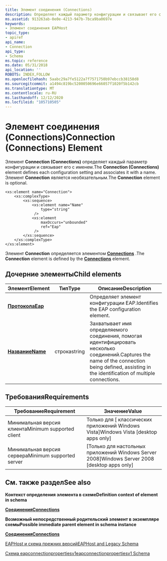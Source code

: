 ```yaml
---
title: Элемент соединения (Connections)
description: Определяет каждый параметр конфигурации и связывает его с именем. Элемент Connection является необязательным.
ms.assetid: 913263ab-0e0e-4213-947b-7bca9ba0697e
keywords:
- Элемент соединения EAPHost
topic_type:
- apiref
api_name:
- Connection
api_type:
- Schema
ms.topic: reference
ms.date: 05/31/2018
api_location: ''
ROBOTS: INDEX,FOLLOW
ms.openlocfilehash: 5aabc29a7fe5122a7f7571750b97ebccb38158d8
ms.sourcegitcommit: a1494c819bc5200050696e66057f1020f5b142cb
ms.translationtype: MT
ms.contentlocale: ru-RU
ms.lasthandoff: 12/12/2020
ms.locfileid: "105710505"
---
```

# <a name="connection-connections-element"></a><span data-ttu-id="fbc19-105">Элемент соединения (Connections)</span><span class="sxs-lookup"><span data-stu-id="fbc19-105">Connection (Connections) Element</span></span>

<span data-ttu-id="fbc19-106">Элемент **Connection (Connections)** определяет каждый параметр конфигурации и связывает его с именем.</span><span class="sxs-lookup"><span data-stu-id="fbc19-106">The **Connection (Connections)** element defines each configuration setting and associates it with a name.</span></span> <span data-ttu-id="fbc19-107">Элемент **Connection** является необязательным.</span><span class="sxs-lookup"><span data-stu-id="fbc19-107">The **Connection** element is optional.</span></span>

``` syntax
<xs:element name="Connection">
    <xs:complexType>
        <xs:sequence>
            <xs:element name="Name"
                type="string"
             />
            <xs:element
                maxOccurs="unbounded"
                ref="Eap"
             />
        </xs:sequence>
    </xs:complexType>
</xs:element>
```

<span data-ttu-id="fbc19-108">Элемент **Connection** определяется элементом [**Connections**](eapconnectionpropertiesv1schema-connections-element.md) .</span><span class="sxs-lookup"><span data-stu-id="fbc19-108">The **Connection** element is defined by the [**Connections**](eapconnectionpropertiesv1schema-connections-element.md) element.</span></span>

## <a name="child-elements"></a><span data-ttu-id="fbc19-109">Дочерние элементы</span><span class="sxs-lookup"><span data-stu-id="fbc19-109">Child elements</span></span>



| <span data-ttu-id="fbc19-110">Элемент</span><span class="sxs-lookup"><span data-stu-id="fbc19-110">Element</span></span>                                                                 | <span data-ttu-id="fbc19-111">Тип</span><span class="sxs-lookup"><span data-stu-id="fbc19-111">Type</span></span>   | <span data-ttu-id="fbc19-112">Описание</span><span class="sxs-lookup"><span data-stu-id="fbc19-112">Description</span></span>                                                                                                             |
|-------------------------------------------------------------------------|--------|-------------------------------------------------------------------------------------------------------------------------|
| [<span data-ttu-id="fbc19-113">**Протокола**</span><span class="sxs-lookup"><span data-stu-id="fbc19-113">**Eap**</span></span>](baseeapconnectionpropertiesv1schema-eap-element.md)          |        | <span data-ttu-id="fbc19-114">Определяет элемент конфигурации EAP.</span><span class="sxs-lookup"><span data-stu-id="fbc19-114">Identifies the EAP configuration element.</span></span><br/>                                                                    |
| [<span data-ttu-id="fbc19-115">**Название**</span><span class="sxs-lookup"><span data-stu-id="fbc19-115">**Name**</span></span>](eapconnectionpropertiesv1schema-name-connection-element.md) | <span data-ttu-id="fbc19-116">строка</span><span class="sxs-lookup"><span data-stu-id="fbc19-116">string</span></span> | <span data-ttu-id="fbc19-117">Захватывает имя определяемого соединения, помогая идентифицировать несколько соединений.</span><span class="sxs-lookup"><span data-stu-id="fbc19-117">Captures the name of the connection being defined, assisting in the identification of multiple connections.</span></span> <br/> |



## <a name="requirements"></a><span data-ttu-id="fbc19-118">Требования</span><span class="sxs-lookup"><span data-stu-id="fbc19-118">Requirements</span></span>



| <span data-ttu-id="fbc19-119">Требование</span><span class="sxs-lookup"><span data-stu-id="fbc19-119">Requirement</span></span> | <span data-ttu-id="fbc19-120">Значение</span><span class="sxs-lookup"><span data-stu-id="fbc19-120">Value</span></span> |
|-------------------------------------|------------------------------------------------------|
| <span data-ttu-id="fbc19-121">Минимальная версия клиента</span><span class="sxs-lookup"><span data-stu-id="fbc19-121">Minimum supported client</span></span><br/> | <span data-ttu-id="fbc19-122">Только для \[ классических приложений Windows Vista\]</span><span class="sxs-lookup"><span data-stu-id="fbc19-122">Windows Vista \[desktop apps only\]</span></span><br/>       |
| <span data-ttu-id="fbc19-123">Минимальная версия сервера</span><span class="sxs-lookup"><span data-stu-id="fbc19-123">Minimum supported server</span></span><br/> | <span data-ttu-id="fbc19-124">\[Только для настольных приложений Windows Server 2008\]</span><span class="sxs-lookup"><span data-stu-id="fbc19-124">Windows Server 2008 \[desktop apps only\]</span></span><br/> |



## <a name="see-also"></a><span data-ttu-id="fbc19-125">См. также раздел</span><span class="sxs-lookup"><span data-stu-id="fbc19-125">See also</span></span>

<dl> <dt>

<span data-ttu-id="fbc19-126">**Контекст определения элемента в схеме**</span><span class="sxs-lookup"><span data-stu-id="fbc19-126">**Definition context of element in schema**</span></span>
</dt> <dt>

[<span data-ttu-id="fbc19-127">**Соединения**</span><span class="sxs-lookup"><span data-stu-id="fbc19-127">**Connections**</span></span>](eapconnectionpropertiesv1schema-connections-element.md)
</dt> <dt>

<span data-ttu-id="fbc19-128">**Возможный непосредственный родительский элемент в экземпляре схемы**</span><span class="sxs-lookup"><span data-stu-id="fbc19-128">**Possible immediate parent element in schema instance**</span></span>
</dt> <dt>

[<span data-ttu-id="fbc19-129">**Соединения**</span><span class="sxs-lookup"><span data-stu-id="fbc19-129">**Connections**</span></span>](eapconnectionpropertiesv1schema-connections-element.md)
</dt> <dt>

[<span data-ttu-id="fbc19-130">EAPHost и схема прежних версий</span><span class="sxs-lookup"><span data-stu-id="fbc19-130">EAPHost and Legacy Schema</span></span>](eaphost-schemas.md)
</dt> <dt>

[<span data-ttu-id="fbc19-131">Схема eapconnectionpropertiesv1</span><span class="sxs-lookup"><span data-stu-id="fbc19-131">eapconnectionpropertiesv1 Schema</span></span>](eapconnectionpropertiesv1schema-schema.md)
</dt> </dl>

 

 





